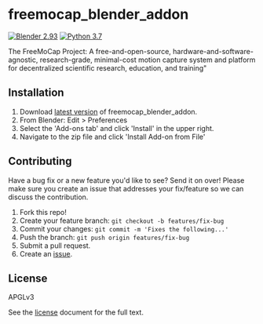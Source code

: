 # freemocap_blender_addon

[![Blender 2.93](https://img.shields.io/badge/blender-2.93-%23f4792b.svg)]() [![Python 3.7](https://img.shields.io/badge/python-3.7-blue.svg)]()

The FreeMoCap Project: A free-and-open-source, hardware-and-software-agnostic, research-grade, minimal-cost motion capture system and platform for decentralized scientific research, education, and training"

## Installation
1. Download [latest version]() of freemocap_blender_addon.
2. From Blender: Edit > Preferences
3. Select the 'Add-ons tab' and click 'Install' in the upper right.
4. Navigate to the zip file and click 'Install Add-on from File'

## Contributing
Have a bug fix or a new feature you'd like to see? Send it on over! Please make sure you create an issue that addresses your fix/feature so we can discuss the contribution.

1. Fork this repo!
2. Create your feature branch: `git checkout -b features/fix-bug`
3. Commit your changes: `git commit -m 'Fixes the following...'`
4. Push the branch: `git push origin features/fix-bug`
5. Submit a pull request.
6. Create an [issue]().

## License
APGLv3

See the [license](./LICENSE) document for the full text.
